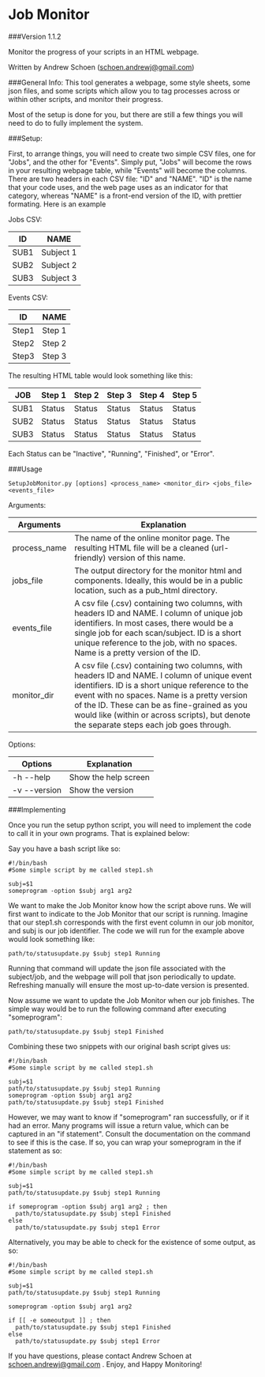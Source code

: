 # Job Monitor
###Version 1.1.2

Monitor the progress of your scripts in an HTML webpage.

Written by Andrew Schoen (schoen.andrewj@gmail.com)


###General Info:
This tool generates a webpage, some style sheets, some json files, and some scripts
which allow you to tag processes across or within other scripts, and monitor their progress.

Most of the setup is done for you, but there are still a few things you will
need to do to fully implement the system. 

###Setup:

First, to arrange things, you will need to create two simple CSV files, one for "Jobs", and
the other for "Events". Simply put, "Jobs" will become the rows in your resulting webpage table,
while "Events" will become the columns. There are two headers in each CSV file: "ID" and "NAME".
"ID" is the name that your code uses, and the web page uses as an indicator for that category, 
whereas "NAME" is a front-end version of the ID, with prettier formating. Here is an example

Jobs CSV:

| ID   | NAME       |
|------|------------|
| SUB1 | Subject 1  |
| SUB2 | Subject 2  |
| SUB3 | Subject 3  |

Events CSV:

| ID    | NAME    |
|-------|---------|
| Step1 | Step 1  |
| Step2 | Step 2  |
| Step3 | Step 3  |

The resulting HTML table would look something like this:

| JOB  | Step 1 | Step 2 | Step 3 | Step 4 | Step 5 |
|------|--------|--------|--------|--------|--------|
| SUB1 | Status | Status | Status | Status | Status |
| SUB2 | Status | Status | Status | Status | Status |
| SUB3 | Status | Status | Status | Status | Status |

Each Status can be "Inactive", "Running", "Finished", or "Error".

###Usage
```
SetupJobMonitor.py [options] <process_name> <monitor_dir> <jobs_file> <events_file>
```
Arguments:

| Arguments      | Explanation |
|----------------|-------------|
| process_name | The name of the online monitor page. The resulting HTML file will be a cleaned (url-friendly) version of this name. |
| jobs_file    | The output directory for the monitor html and components. Ideally, this would be in a public location, such as a pub_html directory. |
| events_file  | A csv file (.csv) containing two columns, with headers ID and NAME. I column of unique job identifiers. In most cases, there would be a single job for each scan/subject. ID is a short unique reference to the job, with no spaces. Name is a pretty version of the ID. |
| monitor_dir  | A csv file (.csv) containing two columns, with headers ID and NAME. I column of unique event identifiers. ID is a short unique reference to the event with no spaces. Name is a pretty version of the ID. These can be as fine-grained as you would like (within or across scripts), but denote the separate steps each job goes through. |

Options:

| Options      | Explanation          |
|--------------|----------------------|
| -h --help    | Show the help screen |
| -v --version | Show the version     |

###Implementing

Once you run the setup python script, you will need to implement the code to call it in your
own programs. That is explained below:

Say you have a bash script like so:
```
#!/bin/bash                              
#Some simple script by me called step1.sh

subj=$1                                  
someprogram -option $subj arg1 arg2      
```

We want to make the Job Monitor know how the script above runs. We will first want to indicate to
the Job Monitor that our script is running. Imagine that our step1.sh corresponds with the first
event column in our job monitor, and subj is our job identifier. The code we will run for the example
above would look something like:

```
path/to/statusupdate.py $subj step1 Running
```

Running that command will update the json file associated with the subject/job, and the webpage will
poll that json periodically to update. Refreshing manually will ensure the most up-to-date version is
presented.

Now assume we want to update the Job Monitor when our job finishes. The simple way would be to run the
following command after executing "someprogram":

```
path/to/statusupdate.py $subj step1 Finished
```

Combining these two snippets with our original bash script gives us:

```
#!/bin/bash                                 
#Some simple script by me called step1.sh   

subj=$1                                     
path/to/statusupdate.py $subj step1 Running 
someprogram -option $subj arg1 arg2         
path/to/statusupdate.py $subj step1 Finished
```

However, we may want to know if "someprogram" ran successfully, or if it had an error.
Many programs will issue a return value, which can be captured in an "if statement".
Consult the documentation on the command to see if this is the case. If so, you can wrap
your someprogram in the if statement as so:

```
#!/bin/bash                                   
#Some simple script by me called step1.sh     

subj=$1                                       
path/to/statusupdate.py $subj step1 Running   

if someprogram -option $subj arg1 arg2 ; then 
  path/to/statusupdate.py $subj step1 Finished
else                                          
  path/to/statusupdate.py $subj step1 Error   

```

Alternatively, you may be able to check for the existence of some output, as so:

```
#!/bin/bash
#Some simple script by me called step1.sh

subj=$1                                       
path/to/statusupdate.py $subj step1 Running   

someprogram -option $subj arg1 arg2

if [[ -e someoutput ]] ; then
  path/to/statusupdate.py $subj step1 Finished
else
  path/to/statusupdate.py $subj step1 Error
```

If you have questions, please contact Andrew Schoen at schoen.andrewj@gmail.com . Enjoy, and Happy Monitoring!
